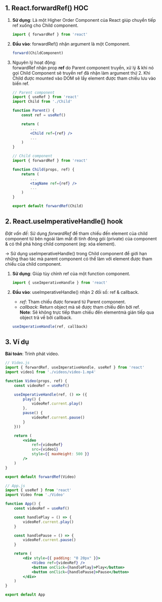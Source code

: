 ## 1. React.forwardRef() HOC

1. **Sử dụng**: Là một Higher Order Component của React giúp chuyển tiếp ref xuống cho Child component.  
    ```jsx
    import { forwardRef } from 'react'
    ```

2. **Đầu vào**: forwardRef() nhận argument là một Component.  
    ```jsx
    forward(ChildComponent)
    ```  

3. Nguyên lý hoạt động:  
    forwardRef nhận prop **ref** do Parent component truyền, xử lý & khi nó gọi Child Component sẽ truyền ref đã nhận làm argument thứ 2. Khi Child được mounted vào DOM sẽ lấy element được tham chiếu lưu vào biến ref.  

    ```jsx
    // Parent component
    import { useRef } from 'react'
    import Child from './Child'

    function Parent() {
        const ref = useRef()

        return (
            ...
            <Child ref={ref} />
            ...
        )
    }

    // Child component
    import { forwardRef } from 'react'

    function Child(props, ref) {
        return (
            ...
            <tagName ref={ref} />
            ...
        )
    }

    export default forwardRef(Child)
    ```


## 2. React.useImperativeHandle() hook

*Đặt vấn đề*: Sử dụng *forwardRef* để tham chiếu đến element của child component từ bên ngoài làm mất đi tính đóng gói (private) của component & có thể phá hỏng child component (eg: xóa element).  

-> Sử dụng useImperativeHandle() trong Child component để giới hạn những thao tác mà parent component có thể làm với element được tham chiếu của child component.  

1. **Sử dụng**: Giúp tùy chỉnh ref của một function component.  
    ```jsx
    import { useImperativeHandle } from 'react'
    ```  

2. **Đầu vào**: useImperativeHandle() nhận 2 đối số: ref & callback.  
    - *ref*: Tham chiếu được forward từ Parent component.  
    - *callback*: Return object mà sẽ được tham chiếu đến bởi ref.  
    **Note**: Sẽ không trực tiếp tham chiếu đến elementmà gián tiếp qua object trả về bởi callback.  
    ```jsx
    useImperativeHandle(ref, callback)
    ```

## 3. Ví dụ

**Bài toán**: Trình phát video.  

```jsx
// Video.js
import { forwardRef, useImperativeHandle, useRef } from 'react'
import video1 from './videos/video-1.mp4'

function Video(props, ref) {
    const videoRef = useRef()

    useImperativeHandle(ref, () => ({
        play() {
            videoRef.current.play()
        },
        pause() {
            videoRef.current.pause()
        }
    }))

    return (
        <video
            ref={videoRef}
            src={video1}
            style={{ maxHeight: 500 }}
        />
    )
}

export default forwardRef(Video)

// App.js
import { useRef } from 'react'
import Video from './Video'

function App() {
    const videoRef = useRef()

    const handlePlay = () => {
        videoRef.current.play()
    }

    const handlePause = () => {
        videoRef.current.pause()
    }

    return (
        <div style={{ padding: "0 20px" }}>
            <Video ref={videoRef} />
            <button onClick={handlePlay}>Play</button>
            <button onClick={handlePause}>Pause</button>
        </div>
    )
}

export default App
```